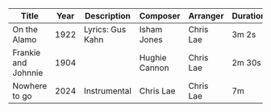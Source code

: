 
| Title                 | Year | Description       | Composer         | Arranger       | Duration |
|-----------------------|------|-------------------|------------------|----------------|----------|
| On the Alamo          | 1922 | Lyrics: Gus Kahn  | Isham Jones      | Chris Lae      | 3m 2s    |
| Frankie and Johnnie   | 1904 |                   | Hughie Cannon    | Chris Lae      | 2m 30s   |
| Nowhere to go         | 2024 | Instrumental      | Chris Lae        | Chris Lae      | 7m       |

